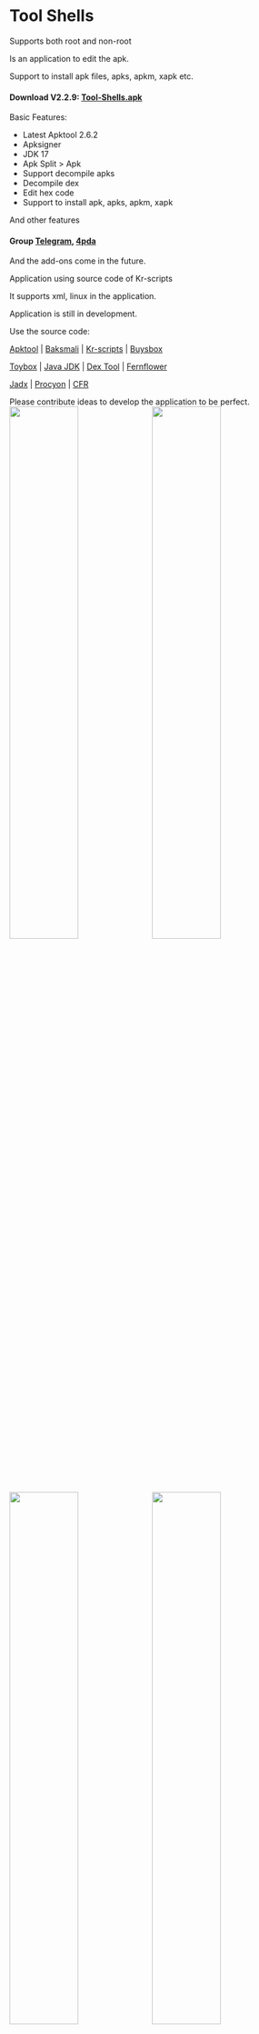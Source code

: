 # Tool Shells

Supports both root and non-root

Is an application to edit the apk.

Support to install apk files, apks, apkm, xapk etc.

#### Download V2.2.9: [Tool-Shells.apk](https://github.com/kakathic/Tool-Shells/releases/download/2.2.9/Tool-Shells.apk) 

Basic Features:

+ Latest Apktool 2.6.2
+ Apksigner 
+ JDK 17 
+ Apk Split > Apk 
+ Support decompile apks 
+ Decompile dex 
+ Edit hex code 
+ Support to install apk, apks, apkm, xapk

And other features

#### Group [Telegram](https://t.me/Tool_Shells), [4pda](https://4pda.ru/forum/index.php?showtopic=1023049)

And the add-ons come in the future.

Application using source code of Kr-scripts

It supports xml, linux in the application.

Application is still in development.

Use the source code:

[Apktool](https://github.com/iBotPeaches/Apktool) | [Baksmali](https://github.com/JesusFreke/smali) | [Kr-scripts](https://github.com/helloklf/kr-scripts) | [Buysbox](https://github.com/Magisk-Modules-Repo/busybox-ndk)

[Toybox](https://github.com/landley/toybox) | [Java JDK](https://adoptium.net) | [Dex Tool](https://github.com/pxb1988/dex2jar) | [Fernflower](https://github.com/fesh0r/fernflower)

[Jadx](https://github.com/skylot/jadx) | [Procyon](https://github.com/mstrobel/procyon) | [CFR](https://github.com/leibnitz27/cfr)

Please contribute ideas to develop the application to be perfect.
<img src="https://github.com/kakathic/Tool-Shells/raw/master/Image/image.jpg" height="auto" width="49%" />
<img src="https://github.com/kakathic/Tool-Shells/raw/master/Image/image1.jpg" height="auto" width="49%" />
<img src="https://github.com/kakathic/Tool-Shells/raw/master/Image/image2.jpg" height="auto" width="49%" />
<img src="https://github.com/kakathic/Tool-Shells/raw/master/Image/image3.jpg" height="auto" width="49%" />
<img src="https://github.com/kakathic/Tool-Shells/raw/master/Image/image4.jpg" height="auto" width="49%" />
<img src="https://github.com/kakathic/Tool-Shells/raw/master/Image/image5.jpg" height="auto" width="49%" />

